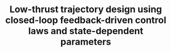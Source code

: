 ---
title: "Low-thrust trajectory design using closed-loop feedback-driven control laws and state-dependent parameters"
excerpt_separator: "<!--more-->"
categories:
  - Reinforcement Learning
tags:
  - RL
  - Low-thrust
header:
  teaser: /assets/images/Conf/Orlando/a.gif
published: false
---